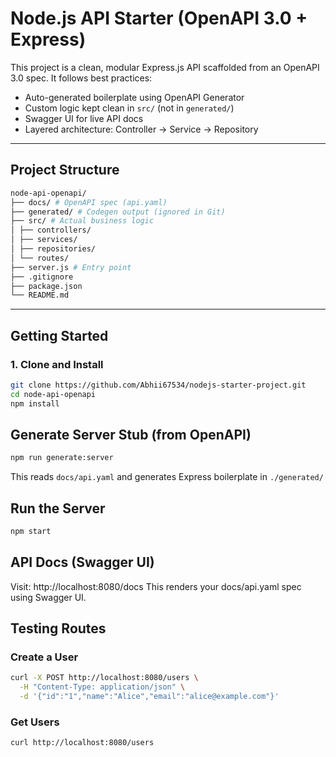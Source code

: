 # Node.js API Starter (OpenAPI 3.0 + Express)

This project is a clean, modular Express.js API scaffolded from an OpenAPI 3.0 spec. It follows best practices:

- Auto-generated boilerplate using OpenAPI Generator
- Custom logic kept clean in `src/` (not in `generated/`)
- Swagger UI for live API docs
- Layered architecture: Controller → Service → Repository

---

## Project Structure
```bash
node-api-openapi/
├── docs/ # OpenAPI spec (api.yaml)
├── generated/ # Codegen output (ignored in Git)
├── src/ # Actual business logic
│ ├── controllers/
│ ├── services/
│ ├── repositories/
│ └── routes/
├── server.js # Entry point
├── .gitignore
├── package.json
└── README.md
```
---

## Getting Started

### 1. Clone and Install
```bash
git clone https://github.com/Abhii67534/nodejs-starter-project.git
cd node-api-openapi
npm install
```
## Generate Server Stub (from OpenAPI)
```bash
npm run generate:server
```
This reads ```docs/api.yaml``` and generates Express boilerplate in ```./generated/```

## Run the Server
```bash
npm start
```

## API Docs (Swagger UI)
Visit: http://localhost:8080/docs
This renders your docs/api.yaml spec using Swagger UI.

## Testing Routes
### Create a User
```bash
curl -X POST http://localhost:8080/users \
  -H "Content-Type: application/json" \
  -d '{"id":"1","name":"Alice","email":"alice@example.com"}'
```

### Get Users
```bash
curl http://localhost:8080/users
```
